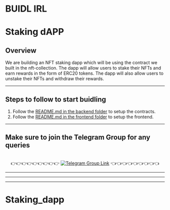 # BUIDL IRL

# Staking dAPP

## Overview

We are building an NFT staking dapp which will be using the contract we built in the nft-collection. The dapp will allow users to stake their NFTs and earn rewards in the form of ERC20 tokens. The dapp will also allow users to unstake their NFTs and withdraw their rewards.

---

## Steps to follow to start buidling

1. Follow the [README.md in the backend folder](https://github.com/PolygonJaipur/BUIDL-IRL/blob/staking-dapp/backend/README.md) to setup the contracts.
2. Follow the [README.md in the frontend folder](https://github.com/PolygonJaipur/BUIDL-IRL/blob/staking-dapp/frontend/README.md) to setup the frontend.

---

## Make sure to join the Telegram Group for any queries

<p align="center">
<br>
👉👉👉👉👉👉👉👉👉 <a href="https://t.me/+cUyVYxFCxP84N2Q1"><img alt="Telegram Group Link" src="https://img.shields.io/badge/Telegram-1DA1F2?style=for-the-badge&logo=telegram&logoColor=white"/><a> 👈👈👈👈👈👈👈👈👈

</p>

---

---

---
# Staking_dapp
